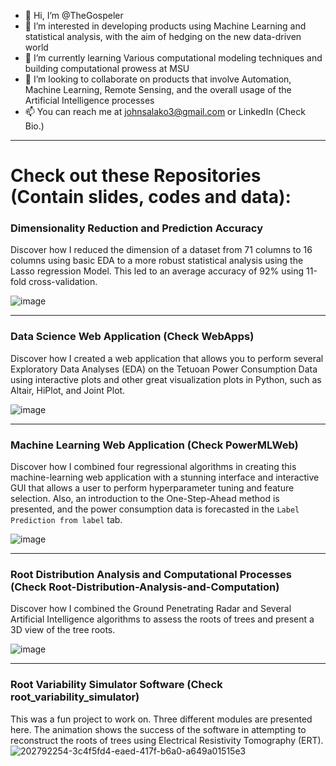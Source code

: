 - 👋 Hi, I’m @TheGospeler
- 👀 I’m interested in developing products using Machine Learning and statistical analysis, with the aim of hedging on the new data-driven world
- 🌱 I’m currently learning Various computational modeling techniques and building computational prowess at MSU
- 💞️ I’m looking to collaborate on products that involve Automation, Machine Learning, Remote Sensing, and the overall usage of the Artificial Intelligence processes
- 📫 You can reach me at johnsalako3@gmail.com or LinkedIn (Check Bio.)

---

# Check out these Repositories (Contain slides, codes and data):
### Dimensionality Reduction and Prediction Accuracy
Discover how I reduced the dimension of a dataset from 71 columns to 16 columns using basic EDA to a more robust statistical analysis using the Lasso regression Model. This led to an average accuracy of 92% using 11-fold cross-validation.

![image](https://github.com/TheGospeler/TheGospeler/assets/97548163/5257f8a2-a2ba-4d46-9cfa-078c052ed3b5)

---

### Data Science Web Application (Check WebApps)
Discover how I created a web application that allows you to perform several Exploratory Data Analyses (EDA) on the Tetuoan Power Consumption Data using interactive plots and other great visualization plots in Python, such as Altair, HiPlot, and Joint Plot.

![image](https://github.com/TheGospeler/TheGospeler/assets/97548163/d3151992-f0e4-453d-8a0a-da301415cfcf)

---

### Machine Learning Web Application (Check PowerMLWeb)
Discover how I combined four regressional algorithms in creating this machine-learning web application with a stunning interface and interactive GUI that allows a user to perform hyperparameter tuning and feature selection. Also, an introduction to the One-Step-Ahead method is presented, and the power consumption data is forecasted in the `Label Prediction from label` tab.

![image](https://github.com/TheGospeler/TheGospeler/assets/97548163/fa24471d-80fa-4d68-94a7-e04d40a27e44)

---

### Root Distribution Analysis and Computational Processes (Check Root-Distribution-Analysis-and-Computation)
Discover how I combined the Ground Penetrating Radar and Several Artificial Intelligence algorithms to assess the roots of trees and present a 3D view of the tree roots.

![image](https://github.com/TheGospeler/TheGospeler/assets/97548163/e11394d0-1d24-4a07-8e9b-360f56316580)

---

### Root Variability Simulator Software (Check root_variability_simulator)
This was a fun project to work on. Three different modules are presented here. The animation shows the success of the software in attempting to reconstruct the roots of trees using Electrical Resistivity Tomography (ERT).
![202792254-3c4f5fd4-eaed-417f-b6a0-a649a01515e3](https://github.com/TheGospeler/TheGospeler/assets/97548163/277b9ab2-dbd1-4f94-9b53-8ce17cd15c8f)



<!---
TheGospeler/TheGospeler is a ✨ special ✨ repository because its `README.md` (this file) appears on your GitHub profile.
You can click the Preview link to take a look at your changes.
--->
